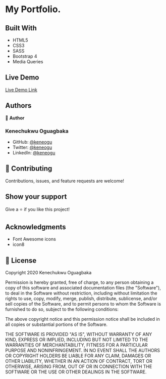# My Portfolio.


## Built With

- HTML5
- CSS3
- SASS
- Bootstrap 4
- Media Queries

## Live Demo

[Live Demo Link](https://keneogu.github.io/portfolio/.)

## Authors

👤 **Author**

### Kenechukwu Oguagbaka

- GitHub: [@keneogu](https://github.com/keneogu)
- Twitter: [@keneogu](https://twitter.com/keneogu)
- LinkedIn: [@keneogu](https://www.linkedin.com/in/kene-ogu/)

## 🤝 Contributing

Contributions, issues, and feature requests are welcome!

## Show your support

Give a ⭐️ if you like this project!

## Acknowledgments

- Font Awesome icons
- icon8

## 📝 License

Copyright 2020 Kenechukwu Oguagbaka

Permission is hereby granted, free of charge, to any person obtaining a copy of this software and associated documentation files (the "Software"), to deal in the Software without restriction, including without limitation the rights to use, copy, modify, merge, publish, distribute, sublicense, and/or sell copies of the Software, and to permit persons to whom the Software is furnished to do so, subject to the following conditions:

The above copyright notice and this permission notice shall be included in all copies or substantial portions of the Software.

THE SOFTWARE IS PROVIDED "AS IS", WITHOUT WARRANTY OF ANY KIND, EXPRESS OR IMPLIED, INCLUDING BUT NOT LIMITED TO THE WARRANTIES OF MERCHANTABILITY, FITNESS FOR A PARTICULAR PURPOSE AND NONINFRINGEMENT. IN NO EVENT SHALL THE AUTHORS OR COPYRIGHT HOLDERS BE LIABLE FOR ANY CLAIM, DAMAGES OR OTHER LIABILITY, WHETHER IN AN ACTION OF CONTRACT, TORT OR OTHERWISE, ARISING FROM, OUT OF OR IN CONNECTION WITH THE SOFTWARE OR THE USE OR OTHER DEALINGS IN THE SOFTWARE.